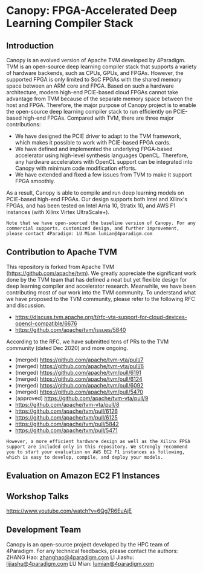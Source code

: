 Canopy: FPGA-Accelerated Deep Learning Compiler Stack
===

## Introduction

Canopy is an evolved version of Apache TVM developed by 4Paradigm. TVM is an open-source deep learning compiler stack that supports a variety of hardware backends, such as CPUs, GPUs, and FPGAs. However, the supported FPGA is only limited to SoC FPGAs with the shared memory space between an ARM core and FPGA. Based on such a hardware architecture, modern high-end PCIE-based cloud FPGAs cannot take advantage from TVM because of the separate memory space between the host and FPGA. Therefore, the major purpose of Canopy project is to enable the open-source deep learning compiler stack to run efficiently on PCIE-based high-end FPGAs. Compared with TVM, there are three major contributions:

- We have designed the PCIE driver to adapt to the TVM framework, which makes it possible to work with PCIE-based FPGA cards.
- We have defined and implemented the underlying FPGA-based accelerator using high-level synthesis languages OpenCL. Therefore, any hardware accelerators with OpenCL support can be integrated into Canopy with minimum code modification efforts.
- We have extended and fixed a few issues from TVM to make it support FPGA smoothly.

As a result, Canopy is able to compile and run deep learning models on PCIE-based high-end FPGAs. Our design supports both Intel and Xilinx's FPGAs, and has been tested on Intel Arria 10, Stratix 10, and AWS F1 instances (with Xilinx Virtex UltraScale+).

`Note that we have open-sourced the baseline version of Canopy. For any commercial supports, customized design, and further improvement, please contact 4Paradigm: LU Mian lumian@4paradigm.com`

## Contribution to Apache TVM

This repository is forked from Apache TVM (https://github.com/apache/tvm). We greatly appreciate the significant work done by the TVM team that has defined a neat but yet flexible design for deep learning compiler and accelerator research. Meanwhile, we have been contributing most of our work into the TVM community. To understand what we have proposed to the TVM community, please refer to the following RFC and discussion.

- https://discuss.tvm.apache.org/t/rfc-vta-support-for-cloud-devices-opencl-compatible/6676
- https://github.com/apache/tvm/issues/5840

According to the RFC, we have submitted tens of PRs to the TVM community (dated Dec 2020) and more ongoing.

- (merged) https://github.com/apache/tvm-vta/pull/7
- (merged) https://github.com/apache/tvm-vta/pull/6
- (merged) https://github.com/apache/tvm/pull/6191
- (merged) https://github.com/apache/tvm/pull/6124
- (merged) https://github.com/apache/tvm/pull/6092
- (merged) https://github.com/apache/tvm/pull/5470
- (approved) https://github.com/apache/tvm-vta/pull/9
- https://github.com/apache/tvm-vta/pull/8
- https://github.com/apache/tvm/pull/6126
- https://github.com/apache/tvm/pull/6125
- https://github.com/apache/tvm/pull/5842
- https://github.com/apache/tvm/pull/5471

`However, a more efficient hardware design as well as the Xilinx FPGA support are included only in this repository. We strongly recommend you to start your evaluation on AWS EC2 F1 instances as following, which is easy to develop, compile, and deploy your models.`

## Evaluation on Amazon EC2 F1 Instances

## Workshop Talks

https://www.youtube.com/watch?v=6Qg7R6EuAjE

## Development Team

Canopy is an open-source project developed by the HPC team of 4Paradigm. For any technical feedbacks, please contact the authors:
ZHANG Hao: zhanghao@4paradigm.com
LI Jiashu: lijiashu@4paradigm.com
LU Mian: lumian@4paradigm.com

